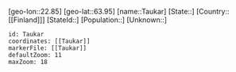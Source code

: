 ﻿---
location: [63.95,22.85]
mapzoom: [7,12] 
mapmarker: city 
type: City
tags:
- geo/City


SpocWebEntityId: 34779
isDeleted: false
confidential: public

---
[geo-lon::22.85]
[geo-lat::63.95]
[name::Taukar]
[State::]
[Country::[[Finland]]]
[StateId::]
[Population::]
[Unknown::]


```leaflet
id: Taukar
coordinates: [[Taukar]]
markerFile: [[Taukar]]
defaultZoom: 11 
maxZoom: 18
```
